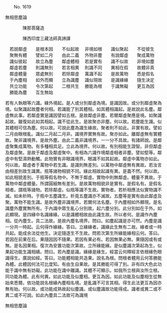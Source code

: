 ﻿　　No. 1619

無相思塵論

　　　　陳那菩薩造


　　　　陳西印度三藏法師真諦譯


　若說鄰虛　　是根本因　　不似起故
　非境如根　　識似聚起　　不從彼生
　聚無有體　　譬如二月　　由此二義
　外物非塵　　有說鄰虛　　聚成萬物
　識似彼起　　故立為塵　　鄰虛體相
　若是實有　　識不似故　　非境如塵
　鄰虛若塵　　則識無別　　若言相異
　則識不同　　異相在假　　故體非真
　鄰虛體量　　眾處無別　　若除鄰虛
　萬識不起　　是故萬物　　悉是假名
　于內塵相　　如外而顯　　立為識塵
　識似現故　　是識緣緣　　隨生決定
　共立功能　　令次第起　　二根共生
　勝能為根　　于識無礙　　更互為因
　勝能為塵　　互生無始　

若有人執眼等六識。緣外境起。是人或分別鄰虛為境。是識因故。或分別鄰虛聚為境。似聚識起故塵者何相。若識能了別其體相。如其體相識起。是故說此名塵。鄰虛無此事。若鄰虛實是識因譬如五根。是故鄰虛非塵。若爾鄰虛聚應是境。如聚識起故。雖復如此如其相起。識不從此生。是故聚亦非塵。何以故。若塵能生識。似其體相可信為塵。何以故。可說此塵為識生緣故。聚者則不如此。非實有故。譬如二月由眼根亂。識似二月起二月非。識境界實無有故。聚亦如此。離鄰虛無有實體故。聚非識境界。是故外塵。由此二義非識境界。一一分不具故。有諸師說。是鄰虛聚集成萬物。有多種相具足。立此為境界。何以故。有別相能生證智。非但鄰虛及鄰虛聚。是故于鄰虛及鄰虛聚中。有相為六識作境鄰虛相者非塵。譬如堅等。鄰虛中有堅濕熱動觸。此物實有非眼識境界。眼識不如其起故。鄰虛中萬物亦如此。何以故。鄰虛者于萬物中若生識。是識則無差別。以萬物中鄰虛無有異故。若汝言由相差別故生識異。瓶等諸物相貌不同。緣此相故起識有異。是義不然。何以故。如此相貌差別。于瓶等假名物中。不無于鄰虛。實物中則無鄰虛。體量不異故。于萬物中鄰虛體量。所謂圓細無有差別。是故萬物相貌非是實有。是假名有。是假名相者。謂瓶等諸物。若除鄰虛。似瓶等識不生故。實物者。若析相應法似實物識不滅。如未析時。于瓶中五塵識生。析竟五塵識亦不滅故。五塵等是實有由此鄰虛及聚。萬物不能生識。是故外塵非識境界。若爾何法名塵。于內塵相如外顯現。是名識塵外塵實無所有。于內識中眾生亂心分別故。起六塵分別。此分別如在于外。如此顯現。是四緣中名識緣緣。以是識體相故由此識生故。所以者何。是識作內塵相。從內塵生。具二法故。是故內塵名境界。問曰。如塵起識是亦可然。內塵是識一分共一時起。云何得作緣緣。答曰。立緣緣者。識緣此生無有二故。緣者或一時共起。能成余法從他生。決定隨逐生不生故。問若次第生所緣能緣相云何。答曰。若因在前果在后。果隨因因不隨果。若因有果必有。若因無果必無。果隨因或有或無。是名因果相。復次為安置功能次第故。立所緣能緣。是似塵識次第起為生。似果起功能生識相續。問曰。若內塵是識。緣緣是緣生。經當云何釋經言依根緣色眼識得生。廣說如經。答曰。功能體相能共造果。說名為根。問根者體用云何答勝能為體。此體因何法可比度知。有由生自果故。是其勝能可得了別。非有四大色此功能于識中無有妨礙。此功能在識中離識。其體不可顯示。如我所立根與汝所立根。同功能為體。此有何異。如此功能及似塵相。更互為因。如此功能及似塵相生從無始來悉爾。依功能說名根緣內塵相名境。是亂識不可言其相。得生此法更互為因亦無有始。何以故。或功能成熟故起似塵識。或似塵識故功能得成。識者或異二或不異二或不可說。如此內塵具二法故可為識境

無相思塵論
